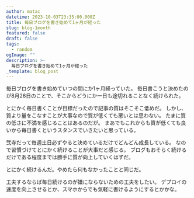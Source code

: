 ```yaml
---
author: matac
datetime: 2023-10-03T23:35:00.000Z
title: 毎日ブログを書き始めて1ヶ月が経った
slug: blog-1month
featured: false
draft: false
tags:
  - random
ogImage: ""
description: >-
  毎日ブログを書き始めて1ヶ月が経った
_template: blog_post
---
```


毎日ブログを書き始めていつの間にか1ヶ月経っていた。
毎日書こうと決めたのが8月26日のことで、そこからどうにか一日も途切れることなく続けられた。

とにかく毎日書くことが目標だったので記事の質はそこそこ低めだ。
しかし、質より量をこなすことが大事なので質が低くても悪いとは思わない。
たまに質の低さに不満を感じることはあるのだが。
まあでもこれからも質が低くても良いから毎日書くというスタンスでいきたいと思っている。

弐寺だって毎週土日必ずやると決めているだけでどんどん成長している。
なので習慣づけてとにかく続けることが大事だと感じる。
ブログもおそらく続けるだけである程度までは勝手に質が向上していくはずだ。

とにかく続けるんだ。やめたら何もなかったことと同じだ。

工夫するならば毎日続けるのが嫌にならないための工夫をしたい。
デプロイの速度を向上させるとか、スマホからでも気軽に書けるようにするとかかな。

